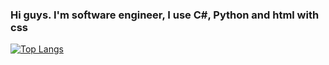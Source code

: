### Hi guys. I'm software engineer, I use C#, Python and html with css
[![Top Langs](https://github-readme-stats.vercel.app/api/top-langs/?username=1CodePhantom1)](https://github.com/anuraghazra/github-readme-stats)
<!--
**1CodePhantom1/1CodePhantom1** is a ✨ _special_ ✨ repository because its `README.md` (this file) appears on your GitHub profile.

Here are some ideas to get you started:

- 🔭 I’m currently working on ...
- 🌱 I’m currently learning ...
- 👯 I’m looking to collaborate on ...
- 🤔 I’m looking for help with ...
- 💬 Ask me about ...
- 📫 How to reach me: ...
- 😄 Pronouns: ...
- ⚡ Fun fact: ...
-->
